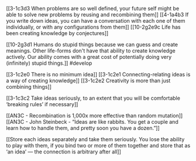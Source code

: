 [[3-1c3d3 When problems are so well defined, your future self might be able to solve new problems by reusing and recombining them]]
[[4-1a4b3 If you write down ideas, you can have a conversation with each one of them individually, or with any configurations from them]]
[[10-2g2e9c Life has been creating knowledge by conjectures]]

[[10-2g3d1 Humans do stupid things because we can guess and create meanings. Other life-forms don't have that ability to create knowledge actively. Our ability comes with a great cost of potentially doing very (infinitely) stupid things.]] #develop 

[[3-1c2e0 There is no minimum idea]]
	[[3-1c2e1 Connecting-relating ideas is a way of creating knowledge]]
		[[3-1c2e2 Creativity is more than just combining things]]

[[3-1c3c2 Take ideas seriously, to an extent that you will be comfortable ‘breaking rules’ if necessary]]

[[AN3C - Recombination is 1,000x more effective than random mutation]]
[[AN3C - John Steinbeck - “Ideas are like rabbits. You get a couple and learn how to handle them, and pretty soon you have a dozen.”]]

[[Store each ideas separately and take them seriously. You lose the ability to play with them, if you bind two or more of them together and store that as ‘an idea’ — the connection is arbitrary after all]]
